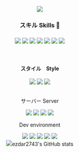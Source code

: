    <div align="center">
      <img src="https://capsule-render.vercel.app/api?type=waving&height=300&animation=fadeIn&color=0097e6&text=Ezdar&desc=フロントエンドDev&fontColor=ffffff&descSize=30&fontAlign=30&descAlign=75&descAlignY=50" />
 <div>      
    <h3>スキル Skills 🔨<h3/>
      <img src="https://img.shields.io/badge/-HTML5-E34F26?logo=html5&logoColor=white&style=for-the-badge" />
      <img src="https://img.shields.io/badge/-CSS3-1572B6?logo=css3&logoColor=white&style=for-the-badge" />
      <img src="https://img.shields.io/badge/-JavaScript-F7DF1E?logo=javascript&logoColor=white&style=for-the-badge" />
      <img src="https://img.shields.io/badge/-TypeScript-3178C6?logo=typescript&logoColor=white&style=for-the-badge" />
      <img src="https://img.shields.io/badge/-ReactJs-61DAFB?logo=react&logoColor=white&style=for-the-badge" />
      <img src="https://img.shields.io/badge/-NextJs-000000?logo=react&logoColor=white&style=for-the-badge" />
      <img src="https://img.shields.io/badge/-ApolloClient-E10098?logo=graphql&logoColor=white&style=for-the-badge" />
    </div> 
    <br />
    <div >
      <h4>スタイル　Style</h4>
      <img src="https://img.shields.io/badge/-Tailwind%20CSS-06B6D4?logo=tailwindcss&logoColor=white&style=for-the-badge" />
      <img src="https://img.shields.io/badge/-Styled%20Components-DB7093?logo=styledcomponents&logoColor=white&style=for-the-badge" />
      <img src="https://img.shields.io/badge/-Post%20CSS-e84118?logo=postcss&logoColor=white&style=for-the-badge" />   
    </div>
    <br />
    <div>
    <p>サーバー Server</p>
      <img src="https://img.shields.io/badge/-Express-000000?logo=express&logoColor=white&style=for-the-badge" />
      <img src="https://img.shields.io/badge/-Prisma-2D3748?logo=prisma&logoColor=white&style=for-the-badge" />
      <img src="https://img.shields.io/badge/-Apollo-311C87?logo=apollographql&logoColor=white&style=for-the-badge" />
      <img src="https://img.shields.io/badge/-GraphQL-E10098?logo=graphql&logoColor=white&style=for-the-badge" />
    </div>
      <div>
      <p> Dev environment</p>
      <img src="https://img.shields.io/badge/-MongoDB-47A248?logo=mongodb&logoColor=white&style=for-the-badge" />
      <img src="https://img.shields.io/badge/-PostgreSQL-4169E1?logo=postgresql&logoColor=white&style=for-the-badge" />
      <img src="https://img.shields.io/badge/-PlanetScale-8467F3?style=for-the-badge" />
      <img src="https://img.shields.io/badge/-Git-F1502F?logo=git&logoColor=white&style=for-the-badge" />
      <img src="https://img.shields.io/badge/-Github-181717?logo=github&logoColor=white&style=for-the-badge" />  
    </div>
    <img src="https://github-readme-stats.vercel.app/api?username=ezdar2743&show_icons=true&theme=radical">ezdar2743's GitHub stats</img>
    </div>
      
